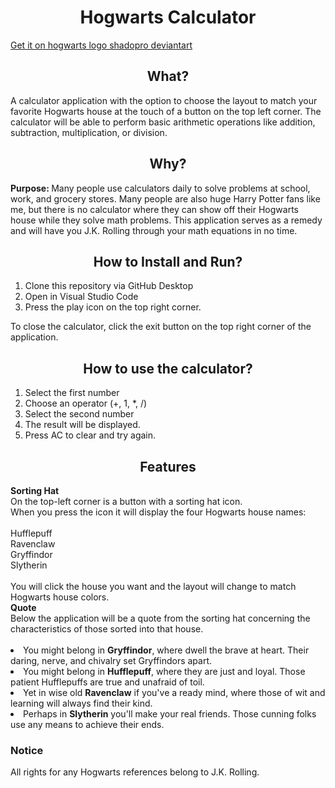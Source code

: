 <h1 align="center">Hogwarts Calculator</h1>
<picture src="assets\hogwarts-7917.png"></picture>
<a href="https://www.freepnglogos.com/images/hogwarts-7917.html">Get it on hogwarts logo shadopro deviantart</a>
<h2 align="center">What?</h2>
A calculator application with the option to choose the layout to match your favorite Hogwarts house at the touch of a button on the top left corner. The calculator will be able to perform basic arithmetic operations like addition, subtraction, multiplication, or division.
<h2 align="center">Why?</h2>
<b>Purpose: </b>Many people use calculators daily to solve problems at school, work, and grocery stores. Many people are also huge Harry Potter fans like me, but there is no calculator where they can show off their Hogwarts house while they solve math problems. This application serves as a remedy and will have you J.K. Rolling through your math equations in no time.

<h2 align="center">How to Install and Run?</h2>
<ol>
  <li>Clone this repository via GitHub Desktop</li>
  <li>Open in Visual Studio Code</li>
  <li>Press the play icon on the top right corner.</li>
</ol>
To close the calculator, click the exit button on the top right corner of the application.

<h2 align="center">How to use the calculator?</h2>
<ol>
  <li>Select the first number</li>
  <li>Choose an operator (+, 1, *, /)</li>
  <li>Select the second number</li>
  <li>The result will be displayed.</li>
  <li>Press AC to clear and try again.</li>
</ol>

<h2 align="center">Features</h2>
<b>Sorting Hat</b>
<br>
On the top-left corner is a button with a sorting hat icon.
<br>
When you press the icon it will display the four Hogwarts house names: 
<br>
<br>
Hufflepuff
<br>
Ravenclaw
<br>
Gryffindor
<br>
Slytherin
<br>
<br>
You will click the house you want and the layout will change to match Hogwarts house colors. 
<br>
<b>Quote</b>
<br>
Below the application will be a quote from the sorting hat concerning the characteristics of those sorted into that house.
<br>
<br>
<ui>
  <li>You might belong in <b>Gryffindor</b>, where dwell the brave at heart. Their daring, nerve, and chivalry set Gryffindors apart.</li>
  <li>You might belong in <b>Hufflepuff</b>, where they are just and loyal. Those patient Hufflepuffs are true and unafraid of toil.</li>
  <li>Yet in wise old <b>Ravenclaw</b> if you've a ready mind, where those of wit and learning will always find their kind.</li>
  <li>Perhaps in <b>Slytherin</b> you'll make your real friends. Those cunning folks use any means to achieve their ends.</li>
</ui>
  
<h3>Notice</h3>
All rights for any Hogwarts references belong to J.K. Rolling.
